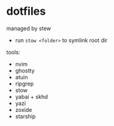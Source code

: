 # dotfiles

managed by stew

- run `stow <folder>` to symlink root dir

tools:
- nvim
- ghostty
- atuin 
- ripgrep
- stow
- yabai + skhd
- yazi
- zoxide
- starship


